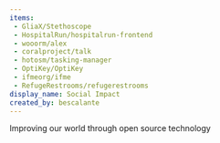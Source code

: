 ```yaml
---
items:
 - GliaX/Stethoscope
 - HospitalRun/hospitalrun-frontend
 - wooorm/alex
 - coralproject/talk
 - hotosm/tasking-manager
 - OptiKey/OptiKey
 - ifmeorg/ifme
 - RefugeRestrooms/refugerestrooms
display_name: Social Impact
created_by: bescalante
---
```

Improving our world through open source technology
